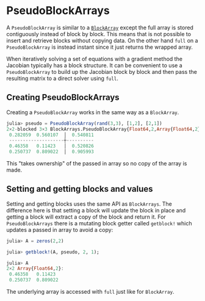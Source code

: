 # PseudoBlockArrays

A `PseudoBlockArray` is similar to a [`BlockArray`]({ref}) except the full array is stored
contiguously instead of block by block. This means that is not possible to insert and retrieve
blocks without copying data. On the other hand `full` on a `PseudoBlockArray` is instead instant since
it just returns the wrapped array.

When iteratively solving a set of equations with a gradient method the Jacobian typically has a block structure. It can be convenient
to use a `PseudoBlockArray` to build up the Jacobian block by block and then pass the resulting matrix to
a direct solver using `full`.

## Creating PseudoBlockArrays

Creating a `PseudoBlockArray` works in the same way as a `BlockArray`.

```julia
julia> pseudo = PseudoBlockArray(rand(3,3), [1,2], [2,1])
2×2-blocked 3×3 BlockArrays.PseudoBlockArray{Float64,2,Array{Float64,2}}:
 0.282059  0.560107  │  0.540811
 --------------------┼----------
 0.46358   0.11423   │  0.520826
 0.250737  0.809022  │  0.905993
```

This "takes ownership" of the passed in array so no copy of the array is made.

## Setting and getting blocks and values

Setting and getting blocks uses the same API as `BlockArrays`. The difference here is that setting a block will update the block in place and getting a block
will extract a copy of the block and return it. For `PseudoBlockArrays` there is a mutating block getter called `getblock!` which updates a passed in array to avoid a copy:

```julia
julia> A = zeros(2,2)

julia> getblock!(A, pseudo, 2, 1);

julia> A
2×2 Array{Float64,2}:
 0.46358   0.11423
 0.250737  0.809022
```

The underlying array is accessed with `full` just like for `BlockArray`.
